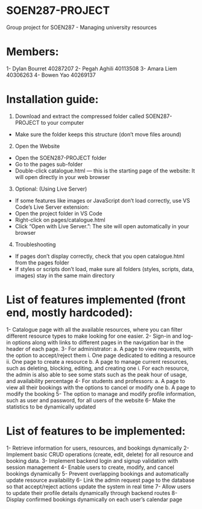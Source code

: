 # SOEN287-PROJECT
Group project for SOEN287 - Managing university resources


# Members:
1- Dylan Bourret 40287207
2- Pegah Aghili 40113508
3- Amara Liem 40306263
4- Bowen Yao 40269137

# Installation guide: 
1. Download and extract the compressed folder called SOEN287-PROJECT to your computer
  - Make sure the folder keeps this structure (don’t move files around)

2. Open the Website
  - Open the SOEN287-PROJECT folder
  - Go to the pages sub-folder
  - Double-click catalogue.html — this is the starting page of the website: It will open directly in your web browser

3. Optional: (Using Live Server)
  - If some features like images or JavaScript don’t load correctly, use VS Code’s Live Server extension:
  - Open the project folder in VS Code
  - Right-click on pages/catalogue.html
  - Click “Open with Live Server.”: The site will open automatically in your browser

4. Troubleshooting
  - If pages don’t display correctly, check that you open catalogue.html from the pages folder
  - If styles or scripts don’t load, make sure all folders (styles, scripts, data, images) stay in the same main directory
    

# List of features implemented (front end, mostly hardcoded):
1- Catalogue page with all the available resources, where you can filter different resource types to make looking for one easier.
2- Sign-in and log-in options along with links to different pages in the navigation bar in the header of each page.
3- For administrator:
  a. A page to view requests, with the option to accept/reject them
    i. One page dedicated to editing a resource
    ii. One page to create a resource
  b. A page to manage current resources, such as deleting, blocking, editing, and creating one
    i. For each resource, the admin is also able to see some stats such as the peak hour of usage, and availability percentage
4- For students and professors:
  a. A page to view all their bookings with the options to cancel or modify one
  b. A page to modify the booking
5- The option to manage and modify profile information, such as user and password, for all users of the website
6- Make the statistics to be dynamically updated


# List of features to be implemented:
1- Retrieve information for users, resources, and bookings dynamically
2- Implement basic CRUD operations (create, edit, delete) for all resource and booking data.
3- Implement backend login and signup validation with session management
4- Enable users to create, modify, and cancel bookings dynamically
5- Prevent overlapping bookings and automatically update resource availability
6- Link the admin request page to the database so that accept/reject actions update the system in real time
7- Allow users to update their profile details dynamically through backend routes
8- Display confirmed bookings dynamically on each user’s calendar page
